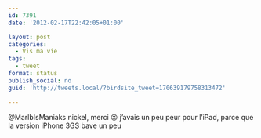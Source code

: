 ```yaml
---
id: 7391
date: '2012-02-17T22:42:05+01:00'

layout: post
categories:
  - Vis ma vie
tags:
  - tweet
format: status
publish_social: no
guid: 'http://tweets.local/?birdsite_tweet=170639179758313472'

---
```


@MarlbIsManiaks nickel, merci 😉 j’avais un peu peur pour l’iPad, parce que la version iPhone 3GS bave un peu